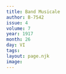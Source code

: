 ```yaml
---
title: Band Musicale
author: B-7542
issue: 4
volume: 7
year: 1917
month: 26
day: VI
tags:
layout: page.njk
image:
---
```



